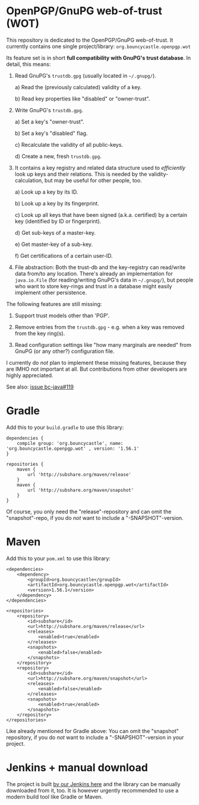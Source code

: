 OpenPGP/GnuPG web-of-trust (WOT)
===

This repository is dedicated to the OpenPGP/GnuPG web-of-trust. It currently contains one single
project/library: `org.bouncycastle.openpgp.wot`

Its feature set is in short **full compatibility with GnuPG's trust database**. In detail, this means:

1) Read GnuPG's `trustdb.gpg` (usually located in `~/.gnupg/`).

	a) Read the (previously calculated) validity of a key.

	b) Read key properties like "disabled" or "owner-trust".

2) Write GnuPG's `trustdb.gpg`.

	a) Set a key's "owner-trust".

	b) Set a key's "disabled" flag.

	c) Recalculate the validity of all public-keys.

	d) Create a new, fresh `trustdb.gpg`.

3) It contains a key registry and related data structure used to *efficiently* look up keys and their relations. This is needed by the
validity-calculation, but may be useful for other people, too.

	a) Look up a key by its ID.

	b) Look up a key by its fingerprint.

	c) Look up all keys that have been signed (a.k.a. certified) by a certain key (identified by ID or fingerprint).

	d) Get sub-keys of a master-key.

	e) Get master-key of a sub-key.

	f) Get certifications of a certain user-ID.

4) File abstraction: Both the trust-db and the key-registry can read/write data from/to any location. There's
already an implementation for `java.io.File` (for reading/writing GnuPG's data in `~/.gnupg/`), but people who
want to store key-rings and trust in a database might easily implement other persistence.

The following features are still missing:

1) Support trust models other than 'PGP'.

2) Remove entries from the `trustdb.gpg` - e.g. when a key was removed from the key ring(s).

3) Read configuration settings like "how many marginals are needed" from GnuPG (or any other?) configuration file.

I currently do *not* plan to implement these missing features, because they are IMHO not important at all. But
contributions from other developers are highly appreciated.


See also: [issue bc-java#119](https://github.com/bcgit/bc-java/pull/119/)


Gradle
===
Add this to your `build.gradle` to use this library:

	dependencies {
		compile group: 'org.bouncycastle', name: 'org.bouncycastle.openpgp.wot' , version: '1.56.1'
	}

	repositories {
		maven {
			url 'http://subshare.org/maven/release'
		}
		maven {
			url 'http://subshare.org/maven/snapshot'
		}
	}

Of course, you only need the "release"-repository and can omit the "snapshot"-repo, if you do *not* want
to include a "-SNAPSHOT"-version.


Maven
===
Add this to your `pom.xml` to use this library:

	<dependencies>
		<dependency>
			<groupId>org.bouncycastle</groupId>
			<artifactId>org.bouncycastle.openpgp.wot</artifactId>
			<version>1.56.1</version>
		</dependency>
	</dependencies>

	<repositories>
		<repository>
			<id>subshare</id>
			<url>http://subshare.org/maven/release</url>
			<releases>
				<enabled>true</enabled>
			</releases>
			<snapshots>
				<enabled>false</enabled>
			</snapshots>
		</repository>
		<repository>
			<id>subshare</id>
			<url>http://subshare.org/maven/snapshot</url>
			<releases>
				<enabled>false</enabled>
			</releases>
			<snapshots>
				<enabled>true</enabled>
			</snapshots>
		</repository>
	</repositories>

Like already mentioned for Gradle above: You can omit the "snapshot" repository, if you do *not* want to
include a "-SNAPSHOT"-version in your project.


Jenkins + manual download
===
The project is built [by our Jenkins here](https://codewizards.co/jenkins/job/org.bouncycastle.openpgp.wot/)
and the library can be manually downloaded from it, too. It is however urgently recommended to use a modern build
tool like Gradle or Maven.
